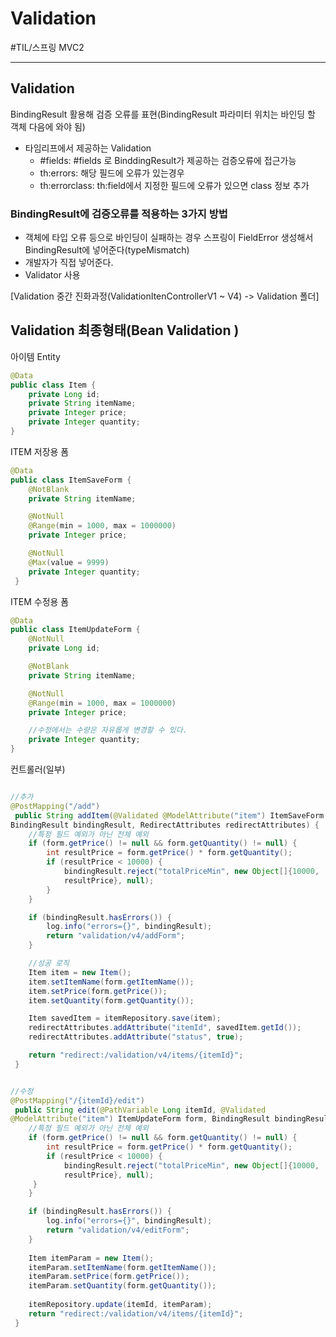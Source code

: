 # Validation
#TIL/스프링 MVC2

---
## Validation
BindingResult 활용해 검증 오류를 표현(BindingResult 파라미터 위치는 바인딩 할 객체 다음에 와야 됨)
- 타임리프에서 제공하는 Validation
    - #fields: #fields 로 BinddingResult가 제공하는 검증오류에 접근가능
    - th:errors: 해당 필드에 오류가 있는경우
    - th:errorclass: th:field에서 지정한 필드에 오류가 있으면 class 정보 추가

### BindingResult에 검증오류를 적용하는 3가지 방법
- 객체에 타입 오류 등으로 바인딩이 실패하는 경우 스프링이 FieldError 생성해서 BindingResult에 넣어준다(typeMismatch)
- 개발자가 직접 넣어준다.
- Validator 사용


[Validation 중간 진화과정(ValidationItenControllerV1 ~ V4) -> Validation 폴더]

## Validation 최종형태(Bean Validation )
아이템 Entity
```java
@Data
public class Item {
    private Long id;
    private String itemName;
    private Integer price;
    private Integer quantity;
}
```

ITEM 저장용 폼
```java
@Data
public class ItemSaveForm {
    @NotBlank
    private String itemName;

    @NotNull
    @Range(min = 1000, max = 1000000)
    private Integer price;

    @NotNull
    @Max(value = 9999)
    private Integer quantity;
 }
```



ITEM 수정용 폼
```java
@Data
public class ItemUpdateForm {
    @NotNull
    private Long id;

    @NotBlank
    private String itemName;

    @NotNull
    @Range(min = 1000, max = 1000000)
    private Integer price;

    //수정에서는 수량은 자유롭게 변경할 수 있다.
    private Integer quantity;
}
```

 컨트롤러(일부)
```java

//추가
@PostMapping("/add")
 public String addItem(@Validated @ModelAttribute("item") ItemSaveForm form,
BindingResult bindingResult, RedirectAttributes redirectAttributes) {
    //특정 필드 예외가 아닌 전체 예외
    if (form.getPrice() != null && form.getQuantity() != null) {
        int resultPrice = form.getPrice() * form.getQuantity();
        if (resultPrice < 10000) {
            bindingResult.reject("totalPriceMin", new Object[]{10000,
            resultPrice}, null);
        }
    }

    if (bindingResult.hasErrors()) {
        log.info("errors={}", bindingResult);
        return "validation/v4/addForm";
    }

    //성공 로직
    Item item = new Item();
    item.setItemName(form.getItemName());
    item.setPrice(form.getPrice());
    item.setQuantity(form.getQuantity());

    Item savedItem = itemRepository.save(item);
    redirectAttributes.addAttribute("itemId", savedItem.getId());
    redirectAttributes.addAttribute("status", true);

    return "redirect:/validation/v4/items/{itemId}";
 }


//수정
@PostMapping("/{itemId}/edit")
 public String edit(@PathVariable Long itemId, @Validated
@ModelAttribute("item") ItemUpdateForm form, BindingResult bindingResult) {
    //특정 필드 예외가 아닌 전체 예외
    if (form.getPrice() != null && form.getQuantity() != null) {
        int resultPrice = form.getPrice() * form.getQuantity();
        if (resultPrice < 10000) {
            bindingResult.reject("totalPriceMin", new Object[]{10000,
            resultPrice}, null);
     }
    }

    if (bindingResult.hasErrors()) {
        log.info("errors={}", bindingResult);
        return "validation/v4/editForm";
    }
    
    Item itemParam = new Item();
    itemParam.setItemName(form.getItemName());
    itemParam.setPrice(form.getPrice());
    itemParam.setQuantity(form.getQuantity());
    
    itemRepository.update(itemId, itemParam);
    return "redirect:/validation/v4/items/{itemId}";
 }
```
